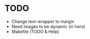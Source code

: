 # TODO

- Change text-wrapper to margin
- Need images to be dynamic (in hero)
- Makefile (TODO & Help)
